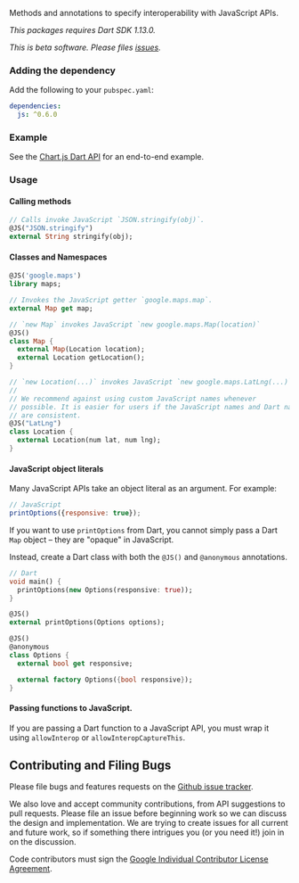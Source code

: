 Methods and annotations to specify interoperability with JavaScript APIs.

*This packages requires Dart SDK 1.13.0.*

*This is beta software. Please files [issues].*

### Adding the dependency

Add the following to your `pubspec.yaml`:

```yaml
dependencies:
  js: ^0.6.0
```

### Example

See the [Chart.js Dart API](https://github.com/google/chartjs.dart/) for an
end-to-end example.

### Usage

#### Calling methods

```dart
// Calls invoke JavaScript `JSON.stringify(obj)`.
@JS("JSON.stringify")
external String stringify(obj);
```

#### Classes and Namespaces

```dart
@JS('google.maps')
library maps;

// Invokes the JavaScript getter `google.maps.map`.
external Map get map;

// `new Map` invokes JavaScript `new google.maps.Map(location)`
@JS()
class Map {
  external Map(Location location);
  external Location getLocation();
}

// `new Location(...)` invokes JavaScript `new google.maps.LatLng(...)`
//
// We recommend against using custom JavaScript names whenever
// possible. It is easier for users if the JavaScript names and Dart names
// are consistent.
@JS("LatLng")
class Location {
  external Location(num lat, num lng);
}
```

#### JavaScript object literals

Many JavaScript APIs take an object literal as an argument. For example:
```js
// JavaScript
printOptions({responsive: true});
```

If you want to use `printOptions` from Dart, you cannot simply pass a Dart `Map`
object – they are "opaque" in JavaScript.


Instead, create a Dart class with both the `@JS()` and
`@anonymous` annotations.

```dart
// Dart
void main() {
  printOptions(new Options(responsive: true));
}

@JS()
external printOptions(Options options);

@JS()
@anonymous
class Options {
  external bool get responsive;

  external factory Options({bool responsive});
}
```

#### Passing functions to JavaScript.

If you are passing a Dart function to a JavaScript API, you must wrap it using
`allowInterop` or `allowInteropCaptureThis`.

## Contributing and Filing Bugs

Please file bugs and features requests on the [Github issue tracker][issues].

We also love and accept community contributions, from API suggestions to pull requests.
Please file an issue before beginning work so we can discuss the design and implementation.
We are trying to create issues for all current and future work, so if something there intrigues you (or you need it!) join in on the discussion.

Code contributors must sign the
[Google Individual Contributor License Agreement](https://developers.google.com/open-source/cla/individual?csw=1).

[issues]: https://goo.gl/j3rzs0
